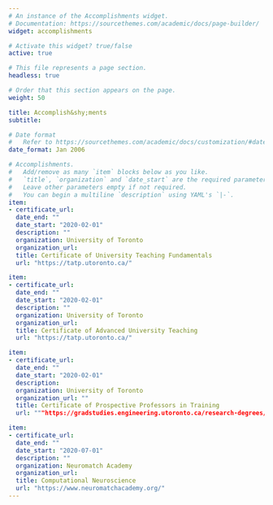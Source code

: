 ```yaml
---
# An instance of the Accomplishments widget.
# Documentation: https://sourcethemes.com/academic/docs/page-builder/
widget: accomplishments

# Activate this widget? true/false
active: true

# This file represents a page section.
headless: true

# Order that this section appears on the page.
weight: 50

title: Accomplish&shy;ments
subtitle:

# Date format
#   Refer to https://sourcethemes.com/academic/docs/customization/#date-format
date_format: Jan 2006

# Accomplishments.
#   Add/remove as many `item` blocks below as you like.
#   `title`, `organization` and `date_start` are the required parameters.
#   Leave other parameters empty if not required.
#   You can begin a multiline `description` using YAML's `|-`.
item:
- certificate_url:
  date_end: ""
  date_start: "2020-02-01"
  description: ""
  organization: University of Toronto
  organization_url:
  title: Certificate of University Teaching Fundamentals 
  url: "https://tatp.utoronto.ca/"

item:
- certificate_url:
  date_end: ""
  date_start: "2020-02-01"
  description: ""
  organization: University of Toronto
  organization_url:
  title: Certificate of Advanced University Teaching 
  url: "https://tatp.utoronto.ca/"

item:
- certificate_url:
  date_end: ""
  date_start: "2020-02-01"
  description:
  organization: University of Toronto
  organization_url: ""
  title: Certificate of Prospective Professors in Training
  url: """https://gradstudies.engineering.utoronto.ca/research-degrees/prospective-professors-in-training/#:~:text=Prospective%20Professors%20in%20Training%20(PPIT),-The%20Prospective%20Professors&text=Participants%20are%20selected%20from%20among,are%20also%20welcome%20to%20apply"""

item:
- certificate_url:
  date_end: ""
  date_start: "2020-07-01"
  description: ""
  organization: Neuromatch Academy
  organization_url:
  title: Computational Neuroscience 
  url: "https://www.neuromatchacademy.org/"
---
```

